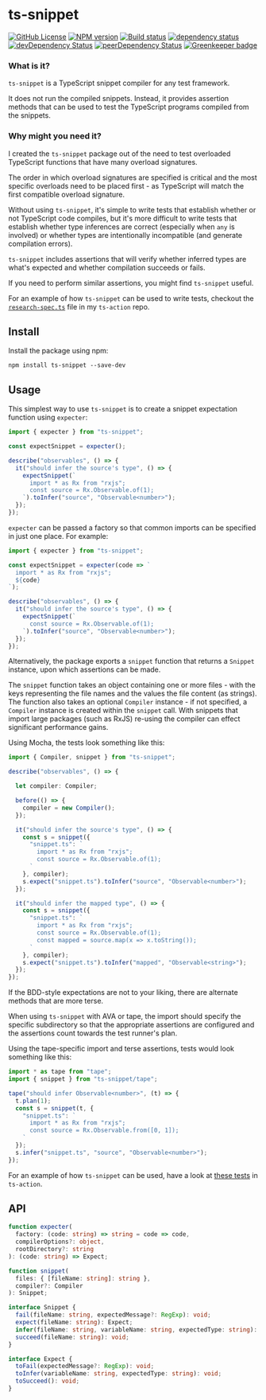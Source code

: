 # ts-snippet

[![GitHub License](https://img.shields.io/badge/license-MIT-blue.svg)](https://github.com/cartant/ts-snippet/blob/master/LICENSE)
[![NPM version](https://img.shields.io/npm/v/ts-snippet.svg)](https://www.npmjs.com/package/ts-snippet)
[![Build status](https://img.shields.io/travis/cartant/ts-snippet.svg)](http://travis-ci.org/cartant/ts-snippet)
[![dependency status](https://img.shields.io/david/cartant/ts-snippet.svg)](https://david-dm.org/cartant/ts-snippet)
[![devDependency Status](https://img.shields.io/david/dev/cartant/ts-snippet.svg)](https://david-dm.org/cartant/ts-snippet#info=devDependencies)
[![peerDependency Status](https://img.shields.io/david/peer/cartant/ts-snippet.svg)](https://david-dm.org/cartant/ts-snippet#info=peerDependencies)
[![Greenkeeper badge](https://badges.greenkeeper.io/cartant/ts-snippet.svg)](https://greenkeeper.io/)

### What is it?

`ts-snippet` is a TypeScript snippet compiler for any test framework.

It does not run the compiled snippets. Instead, it provides assertion methods that can be used to test the TypeScript programs compiled from the snippets.

### Why might you need it?

I created the `ts-snippet` package out of the need to test overloaded TypeScript functions that have many overload signatures.

The order in which overload signatures are specified is critical and the most specific overloads need to be placed first - as TypeScript will match the first compatible overload signature.

Without using `ts-snippet`, it's simple to write tests that establish whether or not TypeScript code compiles, but it's more difficult to write tests that establish whether type inferences are correct (especially when `any` is involved) or whether types are intentionally incompatible (and generate compilation errors).

`ts-snippet` includes assertions that will verify whether inferred types are what's expected and whether compilation succeeds or fails.

If you need to perform similar assertions, you might find `ts-snippet` useful.

For an example of how `ts-snippet` can be used to write tests, checkout the [`research-spec.ts`](https://github.com/cartant/ts-action/blob/v2.0.2/source/research-spec.ts) file in my `ts-action` repo.

## Install

Install the package using npm:

```
npm install ts-snippet --save-dev
```

## Usage

This simplest way to use `ts-snippet` is to create a snippet expectation function using `expecter`:

```ts
import { expecter } from "ts-snippet";

const expectSnippet = expecter();

describe("observables", () => {
  it("should infer the source's type", () => {
    expectSnippet(`
      import * as Rx from "rxjs";
      const source = Rx.Observable.of(1);
    `).toInfer("source", "Observable<number>");
  });
});
```

`expecter` can be passed a factory so that common imports can be specified in just one place. For example:

```ts
import { expecter } from "ts-snippet";

const expectSnippet = expecter(code => `
  import * as Rx from "rxjs";
  ${code}
`);

describe("observables", () => {
  it("should infer the source's type", () => {
    expectSnippet(`
      const source = Rx.Observable.of(1);
    `).toInfer("source", "Observable<number>");
  });
});
```

Alternatively, the package exports a `snippet` function that returns a `Snippet` instance, upon which assertions can be made.

The `snippet` function takes an object containing one or more files - with the keys representing the file names and the values the file content (as strings). The function also takes an optional `Compiler` instance - if not specified, a `Compiler` instance is created within the `snippet` call. With snippets that import large packages (such as RxJS) re-using the compiler can effect significant performance gains.

Using Mocha, the tests look something like this:

```ts
import { Compiler, snippet } from "ts-snippet";

describe("observables", () => {

  let compiler: Compiler;

  before(() => {
    compiler = new Compiler();
  });

  it("should infer the source's type", () => {
    const s = snippet({
      "snippet.ts": `
        import * as Rx from "rxjs";
        const source = Rx.Observable.of(1);
      `
    }, compiler);
    s.expect("snippet.ts").toInfer("source", "Observable<number>");
  });

  it("should infer the mapped type", () => {
    const s = snippet({
      "snippet.ts": `
        import * as Rx from "rxjs";
        const source = Rx.Observable.of(1);
        const mapped = source.map(x => x.toString());
      `
    }, compiler);
    s.expect("snippet.ts").toInfer("mapped", "Observable<string>");
  });
});
```

If the BDD-style expectations are not to your liking, there are alternate methods that are more terse.

When using `ts-snippet` with AVA or tape, the import should specify the specific subdirectory so that the appropriate assertions are configured and the assertions count towards the test runner's plan.

Using the tape-specific import and terse assertions, tests would look something like this:

```ts
import * as tape from "tape";
import { snippet } from "ts-snippet/tape";

tape("should infer Observable<number>", (t) => {
  t.plan(1);
  const s = snippet(t, {
    "snippet.ts": `
      import * as Rx from "rxjs";
      const source = Rx.Observable.from([0, 1]);
    `
  });
  s.infer("snippet.ts", "source", "Observable<number>");
});
```

For an example of how `ts-snippet` can be used, have a look at [these tests](https://github.com/cartant/ts-action/blob/master/source/research-spec.ts) in `ts-action`.

## API

```ts
function expecter(
  factory: (code: string) => string = code => code,
  compilerOptions?: object,
  rootDirectory?: string
): (code: string) => Expect;

function snippet(
  files: { [fileName: string]: string },
  compiler?: Compiler
): Snippet;
```

```ts
interface Snippet {
  fail(fileName: string, expectedMessage?: RegExp): void;
  expect(fileName: string): Expect;
  infer(fileName: string, variableName: string, expectedType: string): void;
  succeed(fileName: string): void;
}

interface Expect {
  toFail(expectedMessage?: RegExp): void;
  toInfer(variableName: string, expectedType: string): void;
  toSucceed(): void;
}
```